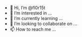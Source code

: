 - 👋 Hi, I’m @fl0r15t
- 👀 I’m interested in ...
- 🌱 I’m currently learning ...
- 💞️ I’m looking to collaborate on ...
- 📫 How to reach me ...

<!---
fl0r15t/fl0r15t is a ✨ special ✨ repository because its `README.md` (this file) appears on your GitHub profile.
You can click the Preview link to take a look at your changes.
--->
